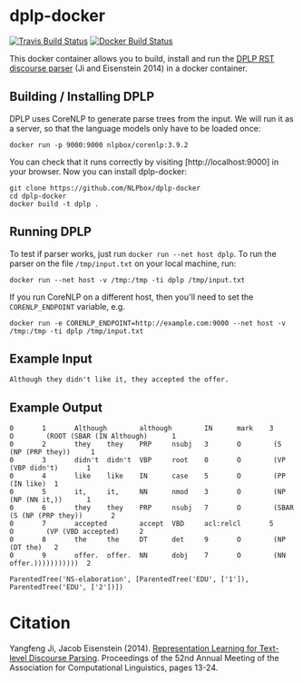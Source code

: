 
# dplp-docker

[![Travis Build Status](https://travis-ci.org/NLPbox/dplp-docker.svg?branch=master)](https://travis-ci.org/NLPbox/dplp-docker.svg?branch=master)
[![Docker Build Status](https://img.shields.io/docker/build/nlpbox/dplp.svg)](https://img.shields.io/docker/build/nlpbox/dplp.svg)

This docker container allows you to build, install and run the
[DPLP RST discourse parser](https://github.com/jiyfeng/DPLP)
(Ji and Eisenstein 2014) in a docker container.


## Building / Installing DPLP

DPLP uses CoreNLP to generate parse trees from the input. We will run
it as a server, so that the language models only have to be loaded once:

```
docker run -p 9000:9000 nlpbox/corenlp:3.9.2
```

You can check that it runs correctly by visiting [http://localhost:9000]
in your browser. Now you can install dplp-docker:

```
git clone https://github.com/NLPbox/dplp-docker
cd dplp-docker
docker build -t dplp .
```

## Running DPLP

To test if parser works, just run ``docker run --net host dplp``.
To run the parser on the file ``/tmp/input.txt`` on your
local machine, run:

```
docker run --net host -v /tmp:/tmp -ti dplp /tmp/input.txt
```

If you run CoreNLP on a different host, then you'll need to set the
`CORENLP_ENDPOINT` variable, e.g.

```
docker run -e CORENLP_ENDPOINT=http://example.com:9000 --net host -v /tmp:/tmp -ti dplp /tmp/input.txt
```

## Example Input

```
Although they didn't like it, they accepted the offer.
```

## Example Output

```
0       1       Although        although        IN      mark    3       O        (ROOT (SBAR (IN Although)      1
0       2       they    they    PRP     nsubj   3       O        (S (NP (PRP they))     1
0       3       didn't  didn't  VBP     root    0       O        (VP (VBP didn't)       1
0       4       like    like    IN      case    5       O        (PP (IN like)  1
0       5       it,     it,     NN      nmod    3       O        (NP (NP (NN it,))      1
0       6       they    they    PRP     nsubj   7       O        (SBAR (S (NP (PRP they))       2
0       7       accepted        accept  VBD     acl:relcl       5       O        (VP (VBD accepted)     2
0       8       the     the     DT      det     9       O        (NP (DT the)   2
0       9       offer.  offer.  NN      dobj    7       O        (NN offer.)))))))))))  2

ParentedTree('NS-elaboration', [ParentedTree('EDU', ['1']), ParentedTree('EDU', ['2'])])
```

# Citation

Yangfeng Ji, Jacob Eisenstein (2014).
[Representation Learning for Text-level Discourse Parsing](http://www.anthology.aclweb.org/P/P14/P14-1002.pdf).
Proceedings of the 52nd Annual Meeting of the Association for Computational Linguistics, pages 13-24.
